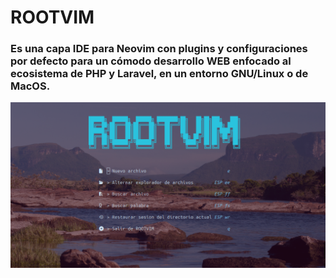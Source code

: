 # ROOTVIM
### Es una capa IDE para Neovim con plugins y configuraciones por defecto para un cómodo desarrollo WEB enfocado al ecosistema de PHP y Laravel, en un entorno GNU/Linux o de MacOS.
![RootVim](images/rootvim.png)
